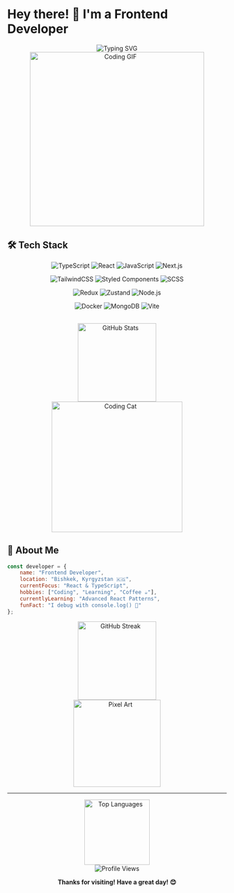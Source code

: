 # Hey there! 👋 I'm a Frontend Developer

<div align="center">
  <img src="https://readme-typing-svg.herokuapp.com?font=Fira+Code&size=22&duration=3000&pause=1000&color=36BCF7&background=00000000&center=true&vCenter=true&width=500&lines=Frontend+Developer+%F0%9F%92%BB;React+%26+TypeScript+%E2%9A%9B%EF%B8%8F;Building+Beautiful+UIs+%F0%9F%8E%A8;Coffee+%26+Code+%E2%98%95" alt="Typing SVG" />
</div>

<div align="center">
  <img src="https://media.giphy.com/media/qgQUggAC3Pfv687qPC/giphy.gif" width="400" alt="Coding GIF">
</div>

## 🛠️ Tech Stack

<div align="center">

![TypeScript](https://img.shields.io/badge/TypeScript-007ACC?style=for-the-badge&logo=typescript&logoColor=white)
![React](https://img.shields.io/badge/React-20232A?style=for-the-badge&logo=react&logoColor=61DAFB)
![JavaScript](https://img.shields.io/badge/JavaScript-F7DF1E?style=for-the-badge&logo=javascript&logoColor=black)
![Next.js](https://img.shields.io/badge/Next.js-000000?style=for-the-badge&logo=next.js&logoColor=white)

![TailwindCSS](https://img.shields.io/badge/Tailwind_CSS-38B2AC?style=for-the-badge&logo=tailwind-css&logoColor=white)
![Styled Components](https://img.shields.io/badge/styled--components-DB7093?style=for-the-badge&logo=styled-components&logoColor=white)
![SCSS](https://img.shields.io/badge/SCSS-CC6699?style=for-the-badge&logo=sass&logoColor=white)

![Redux](https://img.shields.io/badge/Redux-593D88?style=for-the-badge&logo=redux&logoColor=white)
![Zustand](https://img.shields.io/badge/Zustand-FF6B6B?style=for-the-badge&logo=react&logoColor=white)
![Node.js](https://img.shields.io/badge/Node.js-43853D?style=for-the-badge&logo=node.js&logoColor=white)

![Docker](https://img.shields.io/badge/Docker-2496ED?style=for-the-badge&logo=docker&logoColor=white)
![MongoDB](https://img.shields.io/badge/MongoDB-4EA94B?style=for-the-badge&logo=mongodb&logoColor=white)
![Vite](https://img.shields.io/badge/Vite-646CFF?style=for-the-badge&logo=vite&logoColor=white)

</div>

<br>

<div align="center">
  <img src="https://github-readme-stats.vercel.app/api?username=nolletinfluence&show_icons=true&theme=tokyonight&hide_border=true&include_all_commits=true&count_private=true" alt="GitHub Stats" height="180">
</div>

<div align="center">
  <img src="https://media.giphy.com/media/L1R1tvI9svkIWwpVYr/giphy.gif" width="300" alt="Coding Cat">
</div>

## 💭 About Me

```javascript
const developer = {
    name: "Frontend Developer",
    location: "Bishkek, Kyrgyzstan 🇰🇬",
    currentFocus: "React & TypeScript",
    hobbies: ["Coding", "Learning", "Coffee ☕"],
    currentlyLearning: "Advanced React Patterns",
    funFact: "I debug with console.log() 🐛"
};
```

<div align="center">
  <img src="https://github-readme-streak-stats.herokuapp.com?user=nolletinfluence&theme=tokyonight&hide_border=true&background=1A1B27" alt="GitHub Streak" height="180">
</div>

<div align="center">
  <img src="https://media.giphy.com/media/ZVik7pBtu9dNS/giphy.gif" width="200" alt="Pixel Art">
</div>

---

<div align="center">
  <img src="https://github-readme-stats.vercel.app/api/top-langs/?username=твой-username&theme=tokyonight&hide_border=true&layout=compact&langs_count=6" alt="Top Languages" height="150">
</div>

<div align="center">
  <img src="https://komarev.com/ghpvc/?username=твой-username&color=blue&style=flat-square&label=Profile+Views" alt="Profile Views">
  
  **Thanks for visiting! Have a great day! 😊**
</div>
